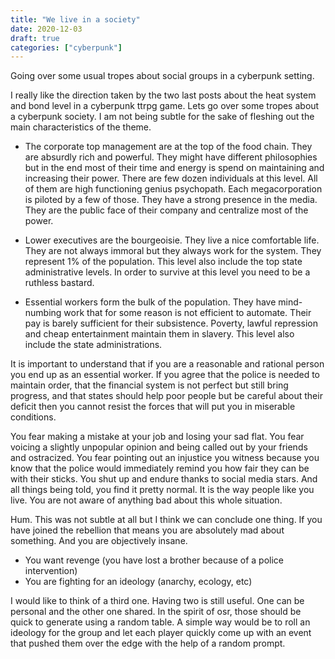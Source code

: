 ```yaml
---
title: "We live in a society"
date: 2020-12-03
draft: true
categories: ["cyberpunk"]
---
```


Going over some usual tropes about social groups in a cyberpunk setting.

<!-- more -->

I really like the direction taken by the two last posts about the heat system
and bond level in a cyberpunk ttrpg game. Lets go over some tropes about a
cyberpunk society. I am not being subtle for the sake of fleshing out the main
characteristics of the theme.

* The corporate top management are at the top of the food chain. They are
  absurdly rich and powerful. They might have different philosophies but in the
  end most of their time and energy is spend on maintaining and increasing their
  power. There are few dozen individuals at this level. All of them are high
  functioning genius psychopath. Each megacorporation is piloted by a few of
  those. They have a strong presence in the media. They are the public face of
  their company and centralize most of the power.

* Lower executives are the bourgeoisie. They live a nice comfortable life. They
  are not always immoral but they always work for the system. They represent 1%
  of the population. This level also include the top state administrative
  levels. In order to survive at this level you need to be a ruthless bastard.

* Essential workers form the bulk of the population. They have mind-numbing work
  that for some reason is not efficient to automate. Their pay is barely
  sufficient for their subsistence. Poverty, lawful repression and cheap
  entertainment maintain them in slavery. This level also include the state
  administrations.

It is important to understand that if you are a reasonable and rational person
you end up as an essential worker. If you agree that the police is needed to
maintain order, that the financial system is not perfect but still bring
progress, and that states should help poor people but be careful about their
deficit then you cannot resist the forces that will put you in miserable
conditions.

You fear making a mistake at your job and losing your sad flat. You fear voicing
a slightly unpopular opinion and being called out by your friends and
ostracized. You fear pointing out an injustice you witness because you know that
the police would immediately remind you how fair they can be with their sticks.
You shut up and endure thanks to social media stars. And all things being told,
you find it pretty normal. It is the way people like you live. You are not aware
of anything bad about this whole situation.

Hum. This was not subtle at all but I think we can conclude one thing. If you
have joined the rebellion that means you are absolutely mad about something. And
you are objectively insane.

- You want revenge (you have lost a brother because of a police intervention)
- You are fighting for an ideology (anarchy, ecology, etc)

I would like to think of a third one. Having two is still useful. One can be
personal and the other one shared. In the spirit of osr, those should be quick
to generate using a random table. A simple way would be to roll an ideology for
the group and let each player quickly come up with an event that pushed them
over the edge with the help of a random prompt.
